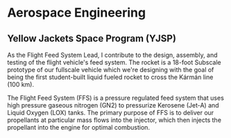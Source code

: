 # Aerospace Engineering

## Yellow Jackets Space Program (YJSP)

As the Flight Feed System Lead, I contribute to the design, assembly, and testing of the flight vehicle's feed system. The rocket is a 18-foot Subscale prototype of our fullscale vehicle which we're designing with the goal of being the first student-built liquid fueled rocket to cross the Kármán line (100 km).

The Flight Feed System (FFS) is a pressure regulated feed system that uses high pressure gaseous nitrogen (GN2) to pressurize Kerosene (Jet-A) and Liquid Oxygen (LOX) tanks. The primary purpose of FFS is to deliver our propellants at particular mass flows into the injector, which then injects the propellant into the engine for optimal combustion. 
